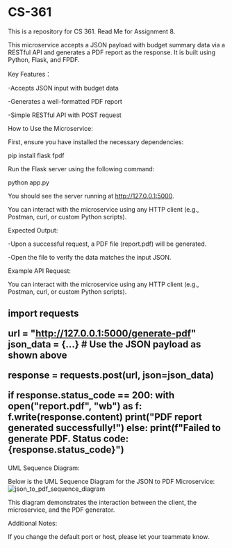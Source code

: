 # CS-361
This is a repository for CS 361.
Read Me for Assignment 8.

This microservice accepts a JSON payload with budget summary data via a RESTful API and generates a PDF report as the response. It is built using Python, Flask, and FPDF.

Key Features：

-Accepts JSON input with budget data

-Generates a well-formatted PDF report

-Simple RESTful API with POST request

How to Use the Microservice:

First, ensure you have installed the necessary dependencies:

pip install flask fpdf

Run the Flask server using the following command:

python app.py

You should see the server running at http://127.0.0.1:5000.

You can interact with the microservice using any HTTP client (e.g., Postman, curl, or custom Python scripts).

Expected Output:

-Upon a successful request, a PDF file (report.pdf) will be generated.

-Open the file to verify the data matches the input JSON.

Example API Request:

You can interact with the microservice using any HTTP client (e.g., Postman, curl, or custom Python scripts).
<h2>
import requests

url = "http://127.0.0.1:5000/generate-pdf"
json_data = {...}  # Use the JSON payload as shown above

response = requests.post(url, json=json_data)

if response.status_code == 200:
    with open("report.pdf", "wb") as f:
        f.write(response.content)
    print("PDF report generated successfully!")
else:
    print(f"Failed to generate PDF. Status code: {response.status_code}")
</h2>
    

UML Sequence Diagram:

Below is the UML Sequence Diagram for the JSON to PDF Microservice:
![json_to_pdf_sequence_diagram](https://github.com/user-attachments/assets/b48b12f1-9bc4-49c2-aaf7-5c9cfa2cefdc)

This diagram demonstrates the interaction between the client, the microservice, and the PDF generator.

Additional Notes:

If you change the default port or host, please let your teammate know.

